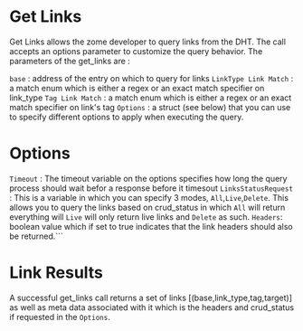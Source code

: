 # Get Links
Get Links allows the zome developer to query links from the DHT. The call accepts an options parameter to customize the query behavior. The parameters of the get_links are : 

`base` :  address of the entry on which to query for links
`LinkType Link Match` : a match enum which is either a regex or an exact match specifier on link_type
`Tag Link Match` : a match enum which is either a regex or an exact match specifier on link's tag
`Options` : a struct (see below) that you can use to specify different options to apply when executing the query.

# Options
`Timeout` : The timeout variable on the options specifies how long the query process should wait befor a response before it timesout
`LinksStatusRequest` : This is a variable in which you can specify 3 modes, `All`,`Live`,`Delete`. This allows you to query the links based on crud_status in which `All` will return everything will `Live` will only return live links and `Delete` as such.
`Headers`: boolean value which if set to true indicates that the link headers should also be returned.```


# Link Results

A successful get_links call returns a set of links [(base,link_type,tag,target)] as well as meta data associated with it which is the headers and crud_status if requested in the `Options`.  
 
